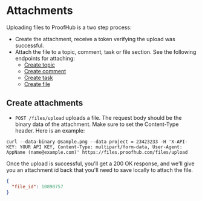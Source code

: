 Attachments
====================

Uploading files to ProofHub is a two step process:

* Create the attachment, receive a token verifying the upload was successful.
* Attach the file to a topic, comment, task or file section. See the following endpoints for attaching:
	* [Create topic](https://github.com/ProofHub/api_v3/blob/master/sections/topics.md#create-topic)
	* [Create comment](https://github.com/ProofHub/api_v3/blob/master/sections/comments.md#create-comment)
	* [Create task](https://github.com/ProofHub/api_v3/blob/master/sections/tasks.md#create-task)
	* [Create file](https://github.com/ProofHub/api_v3/blob/master/sections/files.md#create-file)


Create attachments
----------------

* `POST /files/upload` uploads a file. The request body should be the binary data of the attachment. Make sure to set the Content-Type header. Here is an example:

```shell
curl --data-binary @sample.png --data project = 23423233 -H 'X-API-KEY: YOUR API KEY, Content-Type: multipart/form-data, User-Agent: AppName (name@example.com)' https://files.proofhub.com/files/upload
```

Once the upload is successful, you'll get a 200 OK response, and we'll give you an attachment id back that you'll need to save locally to attach the file.

```json
{
  "file_id": 10890757
}
```
